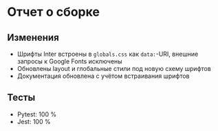 # Отчет о сборке

## Изменения
- Шрифты Inter встроены в `globals.css` как `data:`-URI, внешние запросы к Google Fonts исключены
- Обновлены layout и глобальные стили под новую схему шрифтов
- Документация обновлена с учётом встраивания шрифтов

## Тесты
- Pytest: 100 %
- Jest: 100 %
